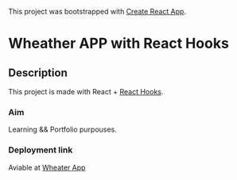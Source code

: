 This project was bootstrapped with [Create React App](https://github.com/facebook/create-react-app).

# Wheather APP with React Hooks

## Description

This project is made with React + [React Hooks](https://en.reactjs.org/docs/hooks-intro.html).

### Aim

Learning && Portfolio purpouses.

### Deployment link

Aviable at [Wheater App](https://stoic-newton-5b1a3e.netlify.com)